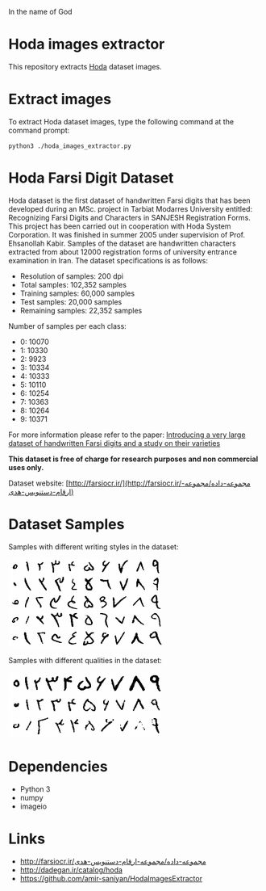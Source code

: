In the name of God

# Hoda images extractor
This repository extracts [Hoda](http://farsiocr.ir/) dataset images.

# Extract images
To extract Hoda dataset images, type the following command at the command prompt:
```
python3 ./hoda_images_extractor.py
```

# Hoda Farsi Digit Dataset
Hoda dataset is the first dataset of handwritten Farsi digits that has been developed during an MSc. project in Tarbiat
Modarres University entitled: Recognizing Farsi Digits and Characters in SANJESH Registration Forms. This project has
been carried out in cooperation with Hoda System Corporation. It was finished in summer 2005 under supervision of Prof.
Ehsanollah Kabir.
Samples of the dataset are handwritten characters extracted from about 12000 registration forms of university entrance
examination in Iran. The dataset specifications is as follows:

* Resolution of samples: 200 dpi
* Total samples: 102,352 samples
* Training samples: 60,000 samples
* Test samples: 20,000 samples
* Remaining samples: 22,352 samples

Number of samples per each class:
* 0: 10070
* 1: 10330
* 2: 9923
* 3: 10334
* 4: 10333
* 5: 10110
* 6: 10254
* 7: 10363
* 8: 10264
* 9: 10371

For more information please refer to the paper: [Introducing a very large dataset of handwritten Farsi digits and a
study on their varieties](http://farsiocr.ir/Archive/dataset_PRL.pdf)

**This dataset is free of charge for research purposes and non commercial uses only.**

Dataset website: [http://farsiocr.ir/](http://farsiocr.ir/مجموعه-داده/مجموعه-ارقام-دستنویس-هدی)

# Dataset Samples

Samples with different writing styles in the dataset:

![Samples with different writing styles in the dataset](Farsi_Digits_Sample_1.gif)

Samples with different qualities in the dataset:

![Samples with different qualities in the dataset](Farsi_Digits_Sample_2.gif)

# Dependencies
* Python 3
* numpy
* imageio

# Links
* http://farsiocr.ir/مجموعه-داده/مجموعه-ارقام-دستنویس-هدی
* http://dadegan.ir/catalog/hoda
* https://github.com/amir-saniyan/HodaImagesExtractor
